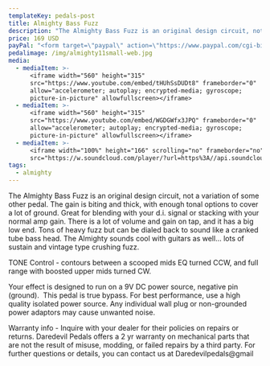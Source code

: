 ```yaml
---
templateKey: pedals-post
title: Almighty Bass Fuzz
description: "The Almighty Bass Fuzz is an original design circuit, not a variation of some other pedal. The gain is biting and thick, with enough tonal options to cover a lot of ground. Great for blending with your d.i. signal or stacking with your normal amp gain. There is a lot of volume and gain on tap,\_and it has a big low end. Tons of heavy fuzz but can be dialed back to sound like a cranked tube bass head. The Almighty sounds cool with guitars as well... lots of sustain and vintage type crushing fuzz.\_"
price: 169 USD
payPal: "<form target=\"paypal\" action=\"https://www.paypal.com/cgi-bin/webscr\" method=\"post\">\n<input type=\"hidden\" name=\"cmd\" value=\"_s-xclick\">\n<input type=\"hidden\" name=\"hosted_button_id\" value=\"EBXN3ZULW28V6\">\n<table>\n<tr><td><input type=\"hidden\" name=\"on0\" value=\"Almighty Bass\">Almighty Bass</td></tr><tr><td><select name=\"os0\">\n\t<option value=\"Buy it Now\">Buy it Now $169.00 USD</option>\n</select> </td></tr>\n</table>\n<input type=\"hidden\" name=\"currency_code\" value=\"USD\">\n<input type=\"image\" src=\"https://www.paypalobjects.com/en_US/i/btn/btn_cart_LG.gif\" border=\"0\" name=\"submit\" alt=\"PayPal - The safer, easier way to pay online!\">\n<img alt=\"\" border=\"0\" src=\"https://www.paypalobjects.com/en_US/i/scr/pixel.gif\" width=\"1\" height=\"1\">\n</form>\n\n"
pedalimage: /img/almighty11small-web.jpg
media:
  - mediaItem: >-
      <iframe width="560" height="315"
      src="https://www.youtube.com/embed/tHUhSsDUDt8" frameborder="0"
      allow="accelerometer; autoplay; encrypted-media; gyroscope;
      picture-in-picture" allowfullscreen></iframe>
  - mediaItem: >-
      <iframe width="560" height="315"
      src="https://www.youtube.com/embed/WGDGWfx3JPQ" frameborder="0"
      allow="accelerometer; autoplay; encrypted-media; gyroscope;
      picture-in-picture" allowfullscreen></iframe>
  - mediaItem: >-
      <iframe width="100%" height="166" scrolling="no" frameborder="no"
      src="https://w.soundcloud.com/player/?url=https%3A//api.soundcloud.com/tracks/454227906&amp;color=ff5500"></iframe>
tags:
  - almighty
---
```

The Almighty Bass Fuzz is an original design circuit, not a variation of some other pedal. The gain is biting and thick, with enough tonal options to cover a lot of ground. Great for blending with your d.i. signal or stacking with your normal amp gain. There is a lot of volume and gain on tap, and it has a big low end. Tons of heavy fuzz but can be dialed back to sound like a cranked tube bass head. The Almighty sounds cool with guitars as well... lots of sustain and vintage type crushing fuzz. 

TONE Control - contours between a scooped mids EQ turned CCW, and full range with boosted upper mids turned CW.

Your effect is designed to run on a 9V DC power source, negative pin (ground).  This pedal is true bypass. For best performance, use a high quality isolated power source. Any individual wall plug or non-grounded power adaptors may cause unwanted noise.

Warranty info - Inquire with your dealer for their policies on repairs or returns. Daredevil Pedals offers a 2 yr warranty on mechanical parts that are not the result of misuse, modding, or failed repairs by a third party. For further questions or details, you can contact us at Daredevilpedals@gmail
